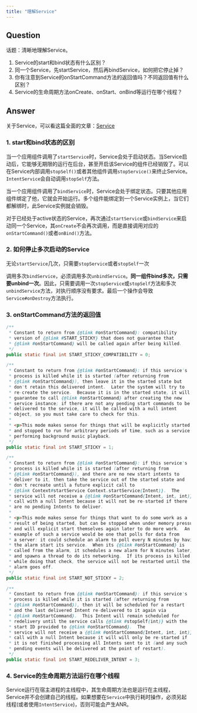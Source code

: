 ```yaml
---
title: "理解Service"
---
```


## Question
话题：清晰地理解Service。

1. Service的start和bind状态有什么区别？
2. 同一个Service，先startService，然后再bindService，如何把它停止掉？
3. 你有注意到Service的onStartCommand方法的返回值吗？不同返回值有什么区别？
4. Service的生命周期方法onCreate、onStart、onBind等运行在哪个线程？

## Answer
关于Service，可以看这篇全面的文章：[Service](/android/framework/Android四大组件(2)/)

### 1. start和bind状态的区别
当一个应用组件调用了`startService`时，Service会处于启动状态。当Service启动后，它能够无期限的运行在后台，甚至开启该Service的组件已经销毁了。可以在Service内部调用`stopSelf()`或者其他组件调用`stopService()`来终止Service。`IntentService`会自动调用`stopSelf`方法。

当一个应用组件调用了`bindService`时，Service会处于绑定状态。只要其他应用组件绑定了他，它就会开始运行。多个组件能绑定到一个Service实例上，当它们都解绑时，此Service实例就会销毁。

对于已经处于active状态的Service，再次通过`startService`或`bindService`来启动同一个Service，其`onCreate`不会再次调用，而是直接调用对应的`onStartCommand()`或者`onBind()`方法。

### 2. 如何停止多次启动的Service
无论`startService`几次，只需要`stopService`或者`stopSelf`一次

调用多次`bindService`，必须调用多次`unbindService`。**同一组件bind多次，只需要unbind一次**。因此，只需要调用一次`stopService`或`stopSelf`方法和多次`unbindService`方法，对执行顺序没有要求。最后一个操作会导致`Service#onDestroy`方法执行。

### 3. onStartCommand方法的返回值
```java
/**
 * Constant to return from {@link #onStartCommand}: compatibility
 * version of {@link #START_STICKY} that does not guarantee that
 * {@link #onStartCommand} will be called again after being killed.
 */
public static final int START_STICKY_COMPATIBILITY = 0;

/**
 * Constant to return from {@link #onStartCommand}: if this service's
 * process is killed while it is started (after returning from
 * {@link #onStartCommand}), then leave it in the started state but
 * don't retain this delivered intent.  Later the system will try to
 * re-create the service.  Because it is in the started state, it will
 * guarantee to call {@link #onStartCommand} after creating the new
 * service instance; if there are not any pending start commands to be
 * delivered to the service, it will be called with a null intent
 * object, so you must take care to check for this.
 *
 * <p>This mode makes sense for things that will be explicitly started
 * and stopped to run for arbitrary periods of time, such as a service
 * performing background music playback.
 */
public static final int START_STICKY = 1;

/**
 * Constant to return from {@link #onStartCommand}: if this service's
 * process is killed while it is started (after returning from
 * {@link #onStartCommand}), and there are no new start intents to
 * deliver to it, then take the service out of the started state and
 * don't recreate until a future explicit call to
 * {@link Context#startService Context.startService(Intent)}.  The
 * service will not receive a {@link #onStartCommand(Intent, int, int)}
 * call with a null Intent because it will not be re-started if there
 * are no pending Intents to deliver.
 *
 * <p>This mode makes sense for things that want to do some work as a
 * result of being started, but can be stopped when under memory pressure
 * and will explicit start themselves again later to do more work.  An
 * example of such a service would be one that polls for data from
 * a server: it could schedule an alarm to poll every N minutes by having
 * the alarm start its service.  When its {@link #onStartCommand} is
 * called from the alarm, it schedules a new alarm for N minutes later,
 * and spawns a thread to do its networking.  If its process is killed
 * while doing that check, the service will not be restarted until the
 * alarm goes off.
 */
public static final int START_NOT_STICKY = 2;

/**
 * Constant to return from {@link #onStartCommand}: if this service's
 * process is killed while it is started (after returning from
 * {@link #onStartCommand}), then it will be scheduled for a restart
 * and the last delivered Intent re-delivered to it again via
 * {@link #onStartCommand}.  This Intent will remain scheduled for
 * redelivery until the service calls {@link #stopSelf(int)} with the
 * start ID provided to {@link #onStartCommand}.  The
 * service will not receive a {@link #onStartCommand(Intent, int, int)}
 * call with a null Intent because it will will only be re-started if
 * it is not finished processing all Intents sent to it (and any such
 * pending events will be delivered at the point of restart).
 */
public static final int START_REDELIVER_INTENT = 3;
```

### 4. Service的生命周期方法运行在哪个线程
Service运行在宿主进程的主线程中，其生命周期方法也是运行在主线程，Service并不会创建自己的线程。如果想要在`Service`中执行耗时操作，必须另起线程(或者使用`IntentService`)，否则可能会产生ANR。
